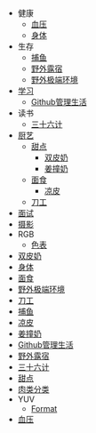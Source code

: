 - 健康
  - [血压](/健康_血压)
  - [身体](/健康_身体)
- 生存
  - [捕鱼](/生存_捕鱼)
  - [野外露宿](/生存_野外露宿)
  - [野外极端环境](/生存_野外极端环境)
- [学习](/学习)
  - [Github管理生活](/学习_Github管理生活)
- 读书
  - [三十六计](/读书_三十六计)
- [厨艺](/厨艺)
  - [甜点](/厨艺_甜点)
    - [双皮奶](/厨艺_甜点_双皮奶)
    - [姜撞奶](/厨艺_甜点_姜撞奶)
  - [面食](/厨艺_面食)
    - [凉皮](/厨艺_面食_凉皮)
  - [刀工](/厨艺_刀工)
- [面试](/面试)
- [摄影](/摄影)
- RGB
  - [色表](/RGB_色表)
- [双皮奶](/双皮奶)
- [身体](/身体)
- [面食](/面食)
- [野外极端环境](/野外极端环境)
- [刀工](/刀工)
- [捕鱼](/捕鱼)
- [凉皮](/凉皮)
- [姜撞奶](/姜撞奶)
- [Github管理生活](/Github管理生活)
- [野外露宿](/野外露宿)
- [三十六计](/三十六计)
- [甜点](/甜点)
- [肉类分类](/肉类分类)
- YUV
  - [Format](/YUV_Format)
- [血压](/血压)

